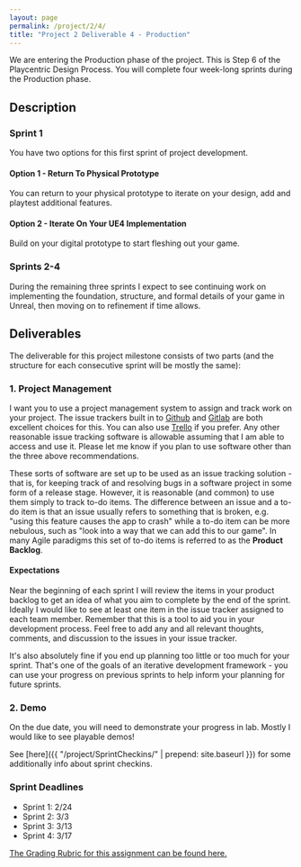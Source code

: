 ```yaml
---
layout: page
permalink: /project/2/4/
title: "Project 2 Deliverable 4 - Production"
---
```


We are entering the Production phase of the project.
This is Step 6 of the Playcentric Design Process.
You will complete four week-long sprints during the Production phase.

## Description

### Sprint 1

You have two options for this first sprint of project development.

#### Option 1 - Return To Physical Prototype

You can return to your physical prototype to iterate on your design, add and playtest additional features.

#### Option 2 - Iterate On Your UE4 Implementation

Build on your digital prototype to start fleshing out your game.

### Sprints 2-4

During the remaining three sprints I expect to see continuing work on implementing the foundation, structure, and formal details of your game in Unreal,
then moving on to refinement if time allows.

## Deliverables

The deliverable for this project milestone consists of two parts (and the structure for each consecutive sprint will be mostly the same):

### 1. Project Management

I want you to use a project management system to assign and track work on your project.
The issue trackers built in to [Github](https://github.com/) and [Gitlab](https://gitlab.com/) are both excellent choices for this.
You can also use [Trello](https://trello.com/) if you prefer.
Any other reasonable issue tracking software is allowable assuming that I am able to access and use it.
Please let me know if you plan to use software other than the three above recommendations.

These sorts of software are set up to be used as an issue tracking solution -
that is, for keeping track of and resolving bugs in a software project in some form of a release stage.
However, it is reasonable (and common) to use them simply to track to-do items.
The difference between an issue and a to-do item is that an issue usually refers to something that is broken, e.g. "using this feature causes the app to crash" while a to-do item can be more nebulous, such as "look into a way that we can add this to our game".
In many Agile paradigms this set of to-do items is referred to as the **Product Backlog**.

#### Expectations

Near the beginning of each sprint I will review the items in your product backlog to get an idea of what you aim to complete by the end of the sprint.
Ideally I would like to see at least one item in the issue tracker assigned to each team member.
Remember that this is a tool to aid you in your development process.
Feel free to add any and all relevant thoughts, comments, and discussion to the issues in your issue tracker.

It's also absolutely fine if you end up planning too little or too much for your sprint.
That's one of the goals of an iterative development framework - you can use your progress on previous sprints to help inform your planning for future sprints.

### 2. Demo

On the due date, you will need to demonstrate your progress in lab.
Mostly I would like to see playable demos!

See [here]({{ "/project/SprintCheckins/" | prepend: site.baseurl }}) for some additionally info about sprint checkins.

### Sprint Deadlines

* Sprint 1: 2/24
* Sprint 2: 3/3
* Sprint 3: 3/13
* Sprint 4: 3/17

[The Grading Rubric for this assignment can be found here.](https://docs.google.com/document/d/13nfU5f3_lZKRYp10-n3tR8MhPJlIISMw2C1JfINM6Oo/edit?usp=sharing)

